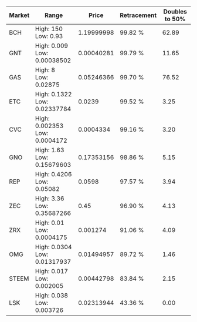 | Market | Range | Price| Retracement | Doubles to 50% |
| --- | --- | --- | --- | --- |
| BCH | High: 150<br />Low: 0.93 | 1.19999998 | 99.82 % | 62.89 |
| GNT | High: 0.009<br />Low: 0.00038502 | 0.00040281 | 99.79 % | 11.65 |
| GAS | High: 8<br />Low: 0.02875 | 0.05246366 | 99.70 % | 76.52 |
| ETC | High: 0.1322<br />Low: 0.02337784 | 0.0239 | 99.52 % | 3.25 |
| CVC | High: 0.002353<br />Low: 0.0004172 | 0.0004334 | 99.16 % | 3.20 |
| GNO | High: 1.63<br />Low: 0.15679603 | 0.17353156 | 98.86 % | 5.15 |
| REP | High: 0.4206<br />Low: 0.05082 | 0.0598 | 97.57 % | 3.94 |
| ZEC | High: 3.36<br />Low: 0.35687266 | 0.45 | 96.90 % | 4.13 |
| ZRX | High: 0.01<br />Low: 0.0004175 | 0.001274 | 91.06 % | 4.09 |
| OMG | High: 0.0304<br />Low: 0.01317937 | 0.01494957 | 89.72 % | 1.46 |
| STEEM | High: 0.017<br />Low: 0.002005 | 0.00442798 | 83.84 % | 2.15 |
| LSK | High: 0.038<br />Low: 0.003726 | 0.02313944 | 43.36 % | 0.00 |
